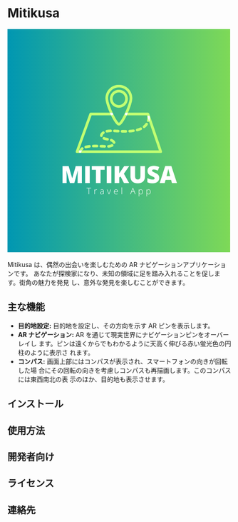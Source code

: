 # Mitikusa

![Mitikusa Logo](Assets/Scenes/MItikusa.png)

Mitikusa は、偶然の出会いを楽しむための AR ナビゲーションアプリケーションです。
あなたが探検家になり、未知の領域に足を踏み入れることを促します。街角の魅力を発見
し、意外な発見を楽しむことができます。

## 主な機能

- **目的地設定:** 目的地を設定し、その方向を示す AR ピンを表示します。
- **AR ナビゲーション:** AR を通じて現実世界にナビゲーションピンをオーバーレイし
  ます。ピンは遠くからでもわかるように天高く伸びる赤い蛍光色の円柱のように表示さ
  れます。
- **コンパス:** 画面上部にはコンパスが表示され、スマートフォンの向きが回転した場
  合にその回転の向きを考慮しコンパスも再描画します。このコンパスには東西南北の表
  示のほか、目的地も表示させます。

## インストール

## 使用方法

## 開発者向け

## ライセンス

## 連絡先
